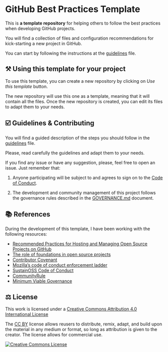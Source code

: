 # GitHub Best Practices Template

This is **a template repository** for helping others to follow the best practices when developing GitHub projects.

You will find a collection of files and configuration recommendations for kick-starting a new project in GitHub. 

You can start by following the instructions at the [guidelines](guidelines.md) file.

## ⚒️ Using this template for your project

To use this template, you can create a new repository by clicking on _Use this template_ button. 

The new repository will use this one as a template, meaning that it will contain all the files. 
Once the new repository is created, you can edit its files to adapt them to your needs.

## ☑️ Guidelines & Contributing

You will find a guided description of the steps you should follow in the [guidelines](guidelines.md) file.

Please, read carefully the guidelines and adapt them to your needs.

If you find any issue or have any suggestion, please, feel free to open an issue. Just remember that:

1. Anyone participating will be subject to and agrees to sign on to the [Code of Conduct](CODE_OF_CONDUCT.md).

2. The development and community management of this project follows the governance rules described in the [GOVERNANCE.md](GOVERNANCE.md) document.

## 📚 References

During the development of this template, I have been working with the following resources:
* [Recommended Practices for Hosting and Managing Open Source Projects on GitHub](https://www.linuxfoundation.org/research/hosting-os-projects-on-github)
* [The role of foundations in open source projects](https://doi.org/10.1145/3183428.3183438)
* [Contributor Covenant](https://www.contributor-covenant.org/version/2/1/code_of_conduct)
* [Mozilla’s code of conduct enforcement ladder](https://github.com/mozilla/diversity)
* [SustainOSS Code of Conduct](https://sustainoss.org/code-of-conduct/)
* [CommunityRule](https://communityrule.info/)
* [Minimum Viable Governance](https://github.com/github/MVG)

## ⚖️ License

This work is licensed under a <a rel="license" href="http://creativecommons.org/licenses/by/4.0/">Creative Commons Attribution 4.0 International License</a>

The [CC BY](https://creativecommons.org/licenses/by/4.0/) license allows reusers to distribute, remix, adapt, and build upon the material in any medium or format, so long as attribution is given to the creator. The license allows for commercial use. 

<a rel="license" href="http://creativecommons.org/licenses/by/4.0/"><img alt="Creative Commons License" style="border-width:0" src="https://i.creativecommons.org/l/by/4.0/88x31.png" /></a>


